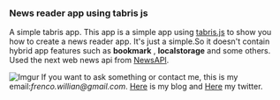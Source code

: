 ### News reader app using tabris js

A simple tabris app.
This app is a simple app using [tabris.js](http://tabrisjs.com)
 to show you how to create a news reader app.
It's just a simple.So it doesn't contain hybrid app features such as  **bookmark** , **localstorage** and some others.
Used the next web news api from [NewsAPI](newsapi.org).

![Imgur](http://i.imgur.com/tz6nXIp.jpg)
If you want to ask something or contact me,
this is my email:_frenco.willian@gmail.com_.
[Here](http://frencojobs.ga)
 is my blog and [Here](https://twitter.com/frencojobs) my twitter.
